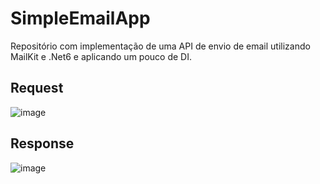 # SimpleEmailApp

Repositório com implementação de uma API de envio de email utilizando MailKit e .Net6 e aplicando um pouco de DI.

## Request
![image](https://user-images.githubusercontent.com/15349343/184211697-7e837d11-3a61-4ff2-a601-d241a1726cd0.png)

## Response
![image](https://user-images.githubusercontent.com/15349343/184211923-84096b26-261d-4e75-bd5f-a7d0df182589.png)
